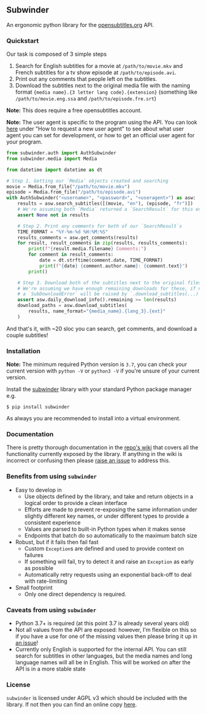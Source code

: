 ## Subwinder

An ergonomic python library for the [opensubtitles.org](https://opensubtitles.org) API.

### Quickstart

Our task is composed of 3 simple steps

1. Search for English subtitles for a movie at `/path/to/movie.mkv` and French subtitles for a tv show episode at `/path/to/episode.avi`.
2. Print out any comments that people left on the subtitles.
3. Download the subtitles next to the original media file with the naming format `{media name}.{3 letter lang code}.{extension}` (something like `/path/to/movie.eng.ssa` and `/path/to/episode.fre.srt`)

**Note:** This does require a free opensubtitles account.

**Note:** The user agent is specific to the program using the API. You can look [here](https://trac.opensubtitles.org/projects/opensubtitles/wiki/DevReadFirst) under "How to request a new user agent" to see about what user agent you can set for development, or how to get an official user agent for your program.

```python
from subwinder.auth import AuthSubwinder
from subwinder.media import Media

from datetime import datetime as dt

# Step 1. Getting our `Media` objects created and searching
movie = Media.from_file("/path/to/movie.mkv")
episode = Media.from_file("/path/to/episode.avi")
with AuthSubwinder("<username>", "<password>", "<useragent>") as asw:
    results = asw.search_subtitles([(movie, "en"), (episode, "fr")])
    # We're assuming both `Media` returned a `SearchResult` for this example
    assert None not in results

    # Step 2. Print any comments for both of our `SearchResult`s
    TIME_FORMAT = "%Y-%m-%d %H:%M:%S"
    results_comments = asw.get_comments(results)
    for result, result_comments in zip(results, results_comments):
        print(f"{result.media.filename} Comments:")
        for comment in result_comments:
            date = dt.strftime(comment.date, TIME_FORMAT)
            print(f"{date} {comment.author.name}: {comment.text}")
        print()

    # Step 3. Download both of the subtitles next to the original files
    # We're assuming we have enough remaining downloads for these, if not then
    # a `SubDownloadError` will be raised by `.download_subtitles(...)`
    assert asw.daily_download_info().remaining >= len(results)
    download_paths = asw.download_subtitles(
        results, name_format="{media_name}.{lang_3}.{ext}"
    )
```

And that's it, with ~20 sloc you can search, get comments, and download a couple subtitles!

### Installation

**Note:** The minimum required Python version is `3.7`, you can check your current version with `python -V` or `python3 -V` if you're unsure of your current version.

Install the [subwinder](https://pypi.org/project/subwinder/) library with your standard Python package manager e.g.

```text
$ pip install subwinder
```

As always you are recommended to install into a virtual environment.

### Documentation

There is pretty thorough documentation in the [repo's wiki](https://github.com/LovecraftianHorror/subwinder/wiki) that covers all the functionality currently exposed by the library. If anything in the wiki is incorrect or confusing then please [raise an issue](https://github.com/LovecraftianHorror/subwinder/issues) to address this.

### Benefits from using `subwinder`

* Easy to develop in
    * Use objects defined by the library, and take and return objects in a logical order to provide a clean interface
    * Efforts are made to prevent re-exposing the same information under slightly different key names, or under different types to provide a consistent experience
    * Values are parsed to built-in Python types when it makes sense
    * Endpoints that batch do so automatically to the maximum batch size
* Robust, but if it fails then fail fast
    * Custom `Exception`s are defined and used to provide context on failures
    * If something will fail, try to detect it and raise an `Exception` as early as possible
    * Automatically retry requests using an exponential back-off to deal with rate-limiting
* Small footprint
    * Only one direct dependency is required.

### Caveats from using `subwinder`

* Python 3.7+ is required (at this point 3.7 is already several years old)
* Not all values from the API are exposed: however, I'm flexible on this so if you have a use for one of the missing values then please bring it up in [an issue](https://github.com/LovecraftianHorror/subwinder/issues)!
* Currently only English is supported for the internal API. You can still search for subtitles in other languages, but the media names and long language names will all be in English. This will be worked on after the API is in a more stable state

### License

`subwinder` is licensed under AGPL v3 which should be included with the library. If not then you can find an online copy [here](https://www.gnu.org/licenses/agpl-3.0.en.html).
